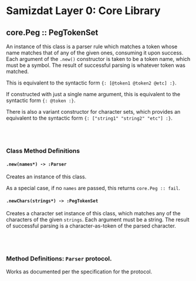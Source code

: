 Samizdat Layer 0: Core Library
==============================

core.Peg :: PegTokenSet
-----------------------

An instance of this class is a parser rule which matches a token whose name
matches that of any of the given ones, consuming it upon success.
Each argument of the `.new()` constructor is taken to be a token name, which
must be a symbol. The result of successful parsing is whatever token was
matched.

This is equivalent to the syntactic form `{: [@token1 @token2 @etc] :}`.

If constructed with just a single name argument, this is equivalent to the
syntactic form `{: @token :}`.

There is also a variant constructor for character sets, which provides an
equivalent to the syntactic form `{: ["string1" "string2" "etc"] :}`.


<br><br>
### Class Method Definitions

#### `.new(names*) -> :Parser`

Creates an instance of this class.

As a special case, if no `names` are passed, this returns `core.Peg :: fail`.

#### `.newChars(strings*) -> :PegTokenSet`

Creates a character set instance of this class, which matches any of the
characters of the given `strings`. Each argument must be a string. The result
of successful parsing is a character-as-token of the parsed character.


<br><br>
### Method Definitions: `Parser` protocol.

Works as documented per the specification for the protocol.
